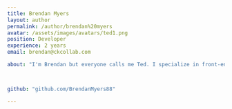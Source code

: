 ```yaml
---
title: Brendan Myers
layout: author
permalink: /author/brendan%20myers
avatar: /assets/images/avatars/ted1.png
position: Developer
experience: 2 years
email: brendan@ckcollab.com

about: "I'm Brendan but everyone calls me Ted. I specialize in front-end design and programming with a focus on User Experience. I graduated from the University of Idaho with a Bachelor of Science in Recreation."



github: "github.com/BrendanMyers88"

---
```


